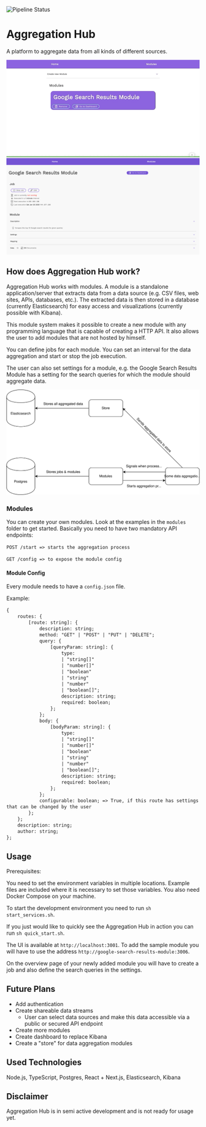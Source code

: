 ![Pipeline Status](https://gitlab.com/Cedomic/aggregation-hub/badges/master/pipeline.svg)

# Aggregation Hub

A platform to aggregate data from all kinds of different sources.

![Aggregation Hub Gif](./assets/aggregationhub.gif)
![Aggregation Hub Module Overview](./assets/module-overview.png)

## How does Aggregation Hub work?

Aggregation Hub works with modules. A module is a standalone application/server that extracts data from a data source (e.g. CSV files, web sites, APIs, databases, etc.). The extracted data is then stored in a database (currently Elasticsearch) for easy access and visualizations (currently possible with Kibana).

This module system makes it possible to create a new module with any programming language that is capable of creating a HTTP API. It also allows the user to add modules that are not hosted by himself.

You can define jobs for each module. You can set an interval for the data aggregation and start or stop the job execution.

The user can also set settings for a module, e.g. the Google Search Results Module has a setting for the search queries for which the module should aggregate data.

![Aggregation Hub Architecture](./assets/aggregationhub-architecture.svg)

### Modules

You can create your own modules. Look at the examples in the `modules` folder to get started. Basically you need to have two mandatory API endpoints:

`POST /start => starts the aggregation process`

`GET /config => to expose the module config`

#### Module Config

Every module needs to have a `config.json` file.

Example:

    {
        routes: {
            [route: string]: {
                description: string;
                method: "GET" | "POST" | "PUT" | "DELETE";
                query: {
                    [queryParam: string]: {
                        type:
                        | "string[]"
                        | "number[]"
                        | "boolean"
                        | "string"
                        | "number"
                        | "boolean[]";
                        description: string;
                        required: boolean;
                    };
                };
                body: {
                    [bodyParam: string]: {
                        type:
                        | "string[]"
                        | "number[]"
                        | "boolean"
                        | "string"
                        | "number"
                        | "boolean[]";
                        description: string;
                        required: boolean;
                    };
                };
                configurable: boolean; => True, if this route has settings that can be changed by the user
            };
        };
        description: string;
        author: string;
    };

## Usage

Prerequisites:

You need to set the environment variables in multiple locations. Example files are included where it is necessary to set those variables.
You also need Docker Compose on your machine.

To start the development environment you need to run `sh start_services.sh`.

If you just would like to quickly see the Aggregation Hub in action you can run `sh quick_start.sh`.

The UI is available at `http://localhost:3001`. To add the sample module you will have to use the address `http://google-search-results-module:3006`.

On the overview page of your newly added module you will have to create a job and also define the search queries in the settings.

## Future Plans

- Add authentication
- Create shareable data streams
  - User can select data sources and make this data accessible via a public or secured API endpoint
- Create more modules
- Create dashboard to replace Kibana
- Create a "store" for data aggregation modules

## Used Technologies

Node.js, TypeScript, Postgres, React + Next.js, Elasticsearch, Kibana

## Disclaimer

Aggregation Hub is in semi active development and is not ready for usage yet.
